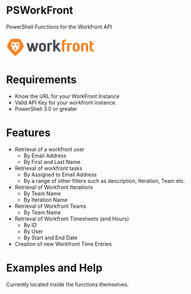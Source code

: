 # PSWorkFront
PowerShell Functions for the Workfront API

![alt text](https://github.com/hematic/Storage/raw/master/workfront.PNG)

# Requirements
 - Know the URL for your WorkFront Instance
 - Valid API Key for your workfront instance.
 - PowerShell 3.0 or greater
# Features
  - Retrieval of a workfront user
    - By Email Address
    - By First and Last Name
  - Retrieval of workfront tasks
    - By Assigned to Email Address
    - By a range of other filters such as description, Iteration, Team etc.
  - Retrieval of Workfront Iterations
    - By Team Name
    - By Iteration Name
  - Retrieval of Workfront Teams
    - By Team Name
  - Retrieval of Workfront Timesheets (and Hours)
    - By ID
    - By User
    - By Start and End Date
 - Creation of new Workfront Time Entries

# Examples and Help

Currently located inside the functions themselves.
